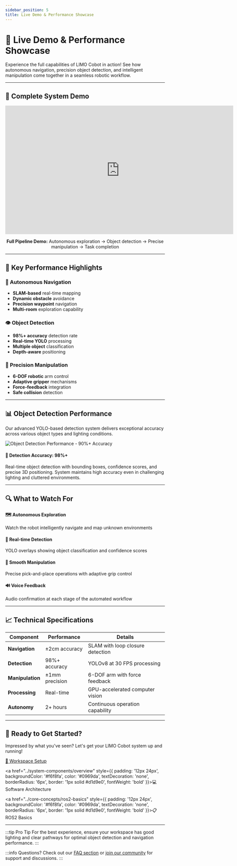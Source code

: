 ```yaml
---
sidebar_position: 5
title: Live Demo & Performance Showcase
---
```


# 🎥 Live Demo & Performance Showcase

Experience the full capabilities of LIMO Cobot in action! See how autonomous navigation, precision object detection, and intelligent manipulation come together in a seamless robotic workflow.

---

## 🤖 Complete System Demo

<div align="center">
  <iframe 
    width="720" 
    height="405" 
    src="https://www.youtube.com/embed/hK2SS-d7NMo" 
    title="LIMO Cobot Full System Demo" 
    frameBorder="0" 
    allow="accelerometer; autoplay; clipboard-write; encrypted-media; gyroscope; picture-in-picture; web-share" 
    allowFullScreen
    style={{ borderRadius: '12px', boxShadow: '0 8px 32px rgba(0,0,0,0.15)', marginBottom: '1rem' }}
  ></iframe>
  <p style={{ fontSize: '14px', color: '#666', fontStyle: 'italic', marginBottom: '2rem' }}>
    <strong>Full Pipeline Demo:</strong> Autonomous exploration → Object detection → Precise manipulation → Task completion
  </p>
</div>

---

## 🎯 Key Performance Highlights

<div style={{ display: 'grid', gridTemplateColumns: 'repeat(auto-fit, minmax(280px, 1fr))', gap: '1.5rem', margin: '2rem 0' }}>

<div style={{ padding: '1.5rem', border: '1px solid #e1e5e9', borderRadius: '8px', textAlign: 'center' }}>
  <h3 style={{ color: '#0969da', marginBottom: '1rem' }}>🤖 Autonomous Navigation</h3>
  <ul style={{ textAlign: 'left', lineHeight: '1.6' }}>
    <li><strong>SLAM-based</strong> real-time mapping</li>
    <li><strong>Dynamic obstacle</strong> avoidance</li>
    <li><strong>Precision waypoint</strong> navigation</li>
    <li><strong>Multi-room</strong> exploration capability</li>
  </ul>
</div>

<div style={{ padding: '1.5rem', border: '1px solid #e1e5e9', borderRadius: '8px', textAlign: 'center' }}>
  <h3 style={{ color: '#0969da', marginBottom: '1rem' }}>👁️ Object Detection</h3>
  <ul style={{ textAlign: 'left', lineHeight: '1.6' }}>
    <li><strong>98%+ accuracy</strong> detection rate</li>
    <li><strong>Real-time YOLO</strong> processing</li>
    <li><strong>Multiple object</strong> classification</li>
    <li><strong>Depth-aware</strong> positioning</li>
  </ul>
</div>

<div style={{ padding: '1.5rem', border: '1px solid #e1e5e9', borderRadius: '8px', textAlign: 'center' }}>
  <h3 style={{ color: '#0969da', marginBottom: '1rem' }}>🦾 Precision Manipulation</h3>
  <ul style={{ textAlign: 'left', lineHeight: '1.6' }}>
    <li><strong>6-DOF robotic</strong> arm control</li>
    <li><strong>Adaptive gripper</strong> mechanisms</li>
    <li><strong>Force-feedback</strong> integration</li>
    <li><strong>Safe collision</strong> detection</li>
  </ul>
</div>

</div>

---

## 📊 Object Detection Performance

Our advanced YOLO-based detection system delivers exceptional accuracy across various object types and lighting conditions.

<div style={{ display: 'flex', flexDirection: 'column', alignItems: 'center', margin: '2rem 0' }}>
  <img 
    src="/limo_cobot_documentation/img/obj_d.png" 
    alt="Object Detection Performance - 90%+ Accuracy" 
    style={{ 
      width: '100%', 
      maxWidth: '600px', 
      borderRadius: '12px', 
      boxShadow: '0 8px 32px rgba(0,0,0,0.15)',
      marginBottom: '1rem'
    }} 
  />
  <div style={{ textAlign: 'center', maxWidth: '600px' }}>
    <h4 style={{ color: '#0969da', marginBottom: '0.5rem' }}>🎯 Detection Accuracy: 98%+</h4>
    <p style={{ fontSize: '14px', color: '#666', lineHeight: '1.5' }}>
      Real-time object detection with bounding boxes, confidence scores, and precise 3D positioning. 
      System maintains high accuracy even in challenging lighting and cluttered environments.
    </p>
  </div>
</div>

---

## 🔍 What to Watch For

<div style={{ display: 'grid', gridTemplateColumns: 'repeat(auto-fit, minmax(240px, 1fr))', gap: '1rem', margin: '2rem 0' }}>

<div style={{ padding: '1rem', backgroundColor: '#f6f8fa', borderLeft: '4px solid #0969da', borderRadius: '4px' }}>
  <h4 style={{ margin: '0 0 0.5rem 0', color: '#0969da' }}>🗺️ Autonomous Exploration</h4>
  <p style={{ margin: 0, fontSize: '14px', lineHeight: '1.4' }}>Watch the robot intelligently navigate and map unknown environments</p>
</div>

<div style={{ padding: '1rem', backgroundColor: '#f6f8fa', borderLeft: '4px solid #0969da', borderRadius: '4px' }}>
  <h4 style={{ margin: '0 0 0.5rem 0', color: '#0969da' }}>🎯 Real-time Detection</h4>
  <p style={{ margin: 0, fontSize: '14px', lineHeight: '1.4' }}>YOLO overlays showing object classification and confidence scores</p>
</div>

<div style={{ padding: '1rem', backgroundColor: '#f6f8fa', borderLeft: '4px solid #0969da', borderRadius: '4px' }}>
  <h4 style={{ margin: '0 0 0.5rem 0', color: '#0969da' }}>🦾 Smooth Manipulation</h4>
  <p style={{ margin: 0, fontSize: '14px', lineHeight: '1.4' }}>Precise pick-and-place operations with adaptive grip control</p>
</div>

<div style={{ padding: '1rem', backgroundColor: '#f6f8fa', borderLeft: '4px solid #0969da', borderRadius: '4px' }}>
  <h4 style={{ margin: '0 0 0.5rem 0', color: '#0969da' }}>🔊 Voice Feedback</h4>
  <p style={{ margin: 0, fontSize: '14px', lineHeight: '1.4' }}>Audio confirmation at each stage of the automated workflow</p>
</div>

</div>

---

## 📈 Technical Specifications

| Component | Performance | Details |
|-----------|-------------|---------|
| **Navigation** | ±2cm accuracy | SLAM with loop closure detection |
| **Detection** | 98%+ accuracy | YOLOv8 at 30 FPS processing |
| **Manipulation** | ±1mm precision | 6-DOF arm with force feedback |
| **Processing** | Real-time | GPU-accelerated computer vision |
| **Autonomy** | 2+ hours | Continuous operation capability |

---

## 🚀 Ready to Get Started?

Impressed by what you've seen? Let's get your LIMO Cobot system up and running!

<div style={{ display: 'flex', gap: '1rem', margin: '2rem 0', flexWrap: 'wrap' }}>
  <a href="../environment-setup/workspace-structure" style={{ 
    padding: '12px 24px', 
    backgroundColor: '#0969da', 
    color: 'white', 
    textDecoration: 'none', 
    borderRadius: '6px',
    fontWeight: 'bold'
  }}>🔧 Workspace Setup</a>
  
  <a href="../system-components/overview" style={{ 
    padding: '12px 24px', 
    backgroundColor: '#f6f8fa', 
    color: '#0969da', 
    textDecoration: 'none', 
    borderRadius: '6px',
    border: '1px solid #d1d9e0',
    fontWeight: 'bold'
  }}>💻 Software Architecture</a>
  
  <a href="../core-concepts/ros2-basics" style={{ 
    padding: '12px 24px', 
    backgroundColor: '#f6f8fa', 
    color: '#0969da', 
    textDecoration: 'none', 
    borderRadius: '6px',
    border: '1px solid #d1d9e0',
    fontWeight: 'bold'
  }}>📋 ROS2 Basics</a>
</div>

---

:::tip Pro Tip
For the best experience, ensure your workspace has good lighting and clear pathways for optimal object detection and navigation performance.
:::

:::info Questions?
Check out our [FAQ section](../07-troubleshooting/faq.md) or [join our community](../00-welcome/how-to-get-help.md) for support and discussions.
:::
